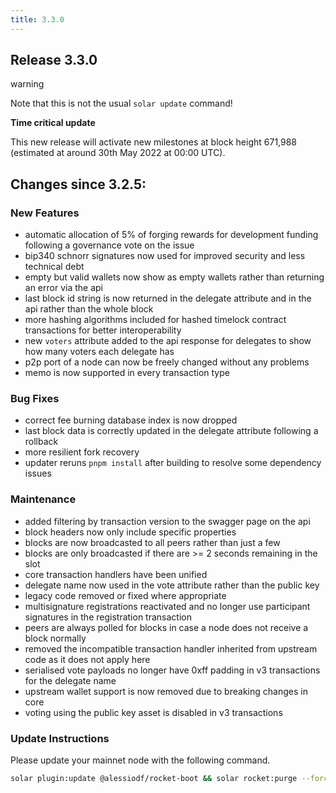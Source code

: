 ```yaml
---
title: 3.3.0
---
```


## Release 3.3.0

<div class="admonition warning">
    <p class="admonition-title">warning</p>
    <p>Note that this is not the usual <code>solar update</code> command!</p>
</div>

</span>
<div class="admonition danger">
    <p class="admonition-title"><b>Time critical update</b></p>
    <p>This new release will activate new milestones at block height 671,988 (estimated at around 30th May 2022 at 00:00 UTC).</p>
</div>

## Changes since 3.2.5:

### New Features
- automatic allocation of 5% of forging rewards for development funding following a governance vote on the issue
- bip340 schnorr signatures now used for improved security and less technical debt
- empty but valid wallets now show as empty wallets rather than returning an error via the api
- last block id string is now returned in the delegate attribute and in the api rather than the whole block
- more hashing algorithms included for hashed timelock contract transactions for better interoperability
- new ```voters``` attribute added to the api response for delegates to show how many voters each delegate has
- p2p port of a node can now be freely changed without any problems
- memo is now supported in every transaction type

### Bug Fixes
- correct fee burning database index is now dropped
- last block data is correctly updated in the delegate attribute following a rollback
- more resilient fork recovery
- updater reruns ```pnpm install``` after building to resolve some dependency issues

### Maintenance
- added filtering by transaction version to the swagger page on the api
- block headers now only include specific properties
- blocks are now broadcasted to all peers rather than just a few
- blocks are only broadcasted if there are >= 2 seconds remaining in the slot
- core transaction handlers have been unified
- delegate name now used in the vote attribute rather than the public key
- legacy code removed or fixed where appropriate
- multisignature registrations reactivated and no longer use participant signatures in the registration transaction
- peers are always polled for blocks in case a node does not receive a block normally
- removed the incompatible transaction handler inherited from upstream code as it does not apply here
- serialised vote payloads no longer have 0xff padding in v3 transactions for the delegate name
- upstream wallet support is now removed due to breaking changes in core
- voting using the public key asset is disabled in v3 transactions


### Update Instructions

Please update your mainnet node with the following command.

```bash
solar plugin:update @alessiodf/rocket-boot && solar rocket:purge --force && solar update
```


